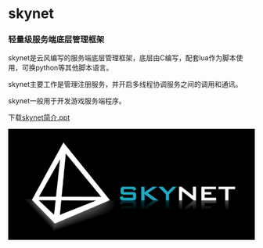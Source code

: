 skynet
====

### 轻量级服务端底层管理框架

skynet是云风编写的服务端底层管理框架，底层由C编写，配套lua作为脚本使用，可换python等其他脚本语言。

skynet主要工作是管理注册服务，并开启多线程协调服务之间的调用和通讯。

skynet一般用于开发游戏服务端程序。

下载[skynet简介.ppt](/static/ppt/skynet_summary.ppt)

![skynet logo](/static/logo/skynet_b.png)